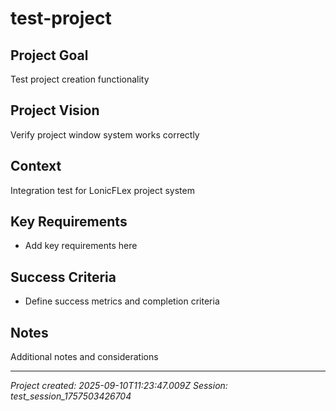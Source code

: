 # test-project

## Project Goal
Test project creation functionality

## Project Vision
Verify project window system works correctly

## Context
Integration test for LonicFLex project system

## Key Requirements
- Add key requirements here

## Success Criteria
- Define success metrics and completion criteria

## Notes
Additional notes and considerations

---
*Project created: 2025-09-10T11:23:47.009Z*
*Session: test_session_1757503426704*
